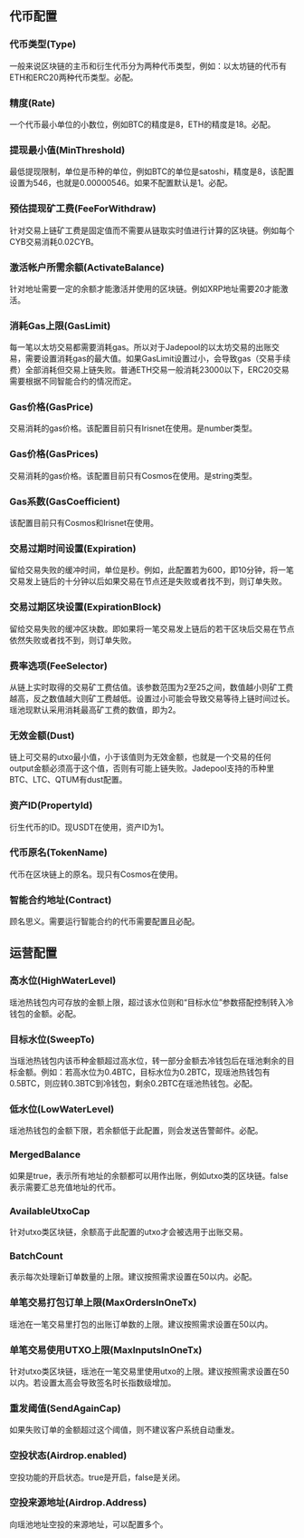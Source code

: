 ## 代币配置

### 代币类型(Type)
一般来说区块链的主币和衍生代币分为两种代币类型，例如：以太坊链的代币有ETH和ERC20两种代币类型。必配。

### 精度(Rate)
一个代币最小单位的小数位，例如BTC的精度是8，ETH的精度是18。必配。

### 提现最小值(MinThreshold)
最低提现限制，单位是币种的单位，例如BTC的单位是satoshi，精度是8，该配置设置为546，也就是0.00000546。如果不配置默认是1。必配。

### 预估提现矿工费(FeeForWithdraw)
针对交易上链矿工费是固定值而不需要从链取实时值进行计算的区块链。例如每个CYB交易消耗0.02CYB。

### 激活帐户所需余额(ActivateBalance)
针对地址需要一定的余额才能激活并使用的区块链。例如XRP地址需要20才能激活。

### 消耗Gas上限(GasLimit)
每一笔以太坊交易都需要消耗gas。所以对于Jadepool的以太坊交易的出账交易，需要设置消耗gas的最大值。如果GasLimit设置过小，会导致gas（交易手续费）全部消耗但交易上链失败。普通ETH交易一般消耗23000以下，ERC20交易需要根据不同智能合约的情况而定。

### Gas价格(GasPrice)
交易消耗的gas价格。该配置目前只有Irisnet在使用。是number类型。

### Gas价格(GasPrices) 
交易消耗的gas价格。该配置目前只有Cosmos在使用。是string类型。 

### Gas系数(GasCoefficient)
该配置目前只有Cosmos和Irisnet在使用。

### 交易过期时间设置(Expiration)
留给交易失败的缓冲时间，单位是秒。例如，此配置若为600，即10分钟，将一笔交易发上链后的十分钟以后如果交易在节点还是失败或者找不到，则订单失败。

### 交易过期区块设置(ExpirationBlock)
留给交易失败的缓冲区块数。即如果将一笔交易发上链后的若干区块后交易在节点依然失败或者找不到，则订单失败。

### 费率选项(FeeSelector)
从链上实时取得的交易矿工费估值。该参数范围为2至25之间，数值越小则矿工费越高，反之数值越大则矿工费越低。设置过小可能会导致交易等待上链时间过长。瑶池现默认采用消耗最高矿工费的数值，即为2。

### 无效金额(Dust)
链上可交易的utxo最小值，小于该值则为无效金额，也就是一个交易的任何output金额必须高于这个值，否则有可能上链失败。Jadepool支持的币种里BTC、LTC、QTUM有dust配置。

### 资产ID(PropertyId)
衍生代币的ID。现USDT在使用，资产ID为1。

### 代币原名(TokenName)
代币在区块链上的原名。现只有Cosmos在使用。

### 智能合约地址(Contract)
顾名思义。需要运行智能合约的代币需要配置且必配。

## 运营配置

### 高水位(HighWaterLevel)
瑶池热钱包内可存放的金额上限，超过该水位则和“目标水位”参数搭配控制转入冷钱包的金额。必配。

### 目标水位(SweepTo)
当瑶池热钱包内该币种金额超过高水位，转一部分金额去冷钱包后在瑶池剩余的目标金额。例如：若高水位为0.4BTC，目标水位为0.2BTC，现瑶池热钱包有0.5BTC，则应转0.3BTC到冷钱包，剩余0.2BTC在瑶池热钱包。必配。

### 低水位(LowWaterLevel)
瑶池热钱包的金额下限，若余额低于此配置，则会发送告警邮件。必配。				

### MergedBalance
如果是true，表示所有地址的余额都可以用作出账，例如utxo类的区块链。false表示需要汇总充值地址的代币。

### AvailableUtxoCap
针对utxo类区块链，余额高于此配置的utxo才会被选用于出账交易。

### BatchCount
表示每次处理新订单数量的上限。建议按照需求设置在50以内。必配。

### 单笔交易打包订单上限(MaxOrdersInOneTx)
瑶池在一笔交易里打包的出账订单数的上限。建议按照需求设置在50以内。

### 单笔交易使用UTXO上限(MaxInputsInOneTx)
针对utxo类区块链，瑶池在一笔交易里使用utxo的上限。建议按照需求设置在50以内。若设置太高会导致签名时长指数级增加。

### 重发阈值(SendAgainCap)
如果失败订单的金额超过这个阈值，则不建议客户系统自动重发。

### 空投状态(Airdrop.enabled)
空投功能的开启状态。true是开启，false是关闭。

### 空投来源地址(Airdrop.Address)
向瑶池地址空投的来源地址，可以配置多个。
